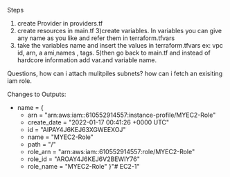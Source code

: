 Steps
1) create Provider in providers.tf
2) create resources in main.tf
3)create variables. In variables you can give any name as you like and refer them in terraform.tfvars
4) take the variables name and insert the values in terraform.tfvars ex: vpc id, arn, a ami,names , tags.
5)then go back to main.tf and instead of hardcore information add var.and variable name.


Questions,
how can i attach mulitpiles subnets?
how can i fetch an exisiting iam role.

Changes to Outputs:
  + name = {
      + arn         = "arn:aws:iam::610552914557:instance-profile/MYEC2-Role"
      + create_date = "2022-01-17 00:41:26 +0000 UTC"
      + id          = "AIPAY4J6KEJ63XGWEEXOJ"
      + name        = "MYEC2-Role"
      + path        = "/"
      + role_arn    = "arn:aws:iam::610552914557:role/MYEC2-Role"
      + role_id     = "AROAY4J6KEJ6V2BEWIY76"
      + role_name   = "MYEC2-Role"
    }"# EC2-1" 

